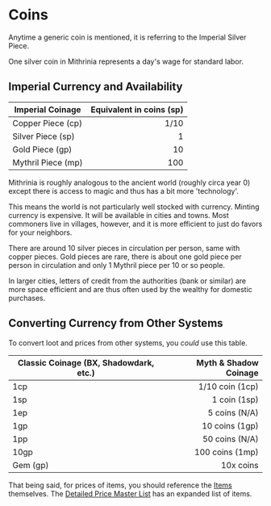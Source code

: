 # Coins

Anytime a generic coin is mentioned, it is referring to the Imperial Silver Piece.

One silver coin in Mithrinia represents a day's wage for standard labor.

## Imperial Currency and Availability

| Imperial Coinage   | Equivalent in coins (sp) |
| ------------------ | -----------------------: |
| Copper Piece (cp)  |                     1/10 |
| Silver Piece (sp)  |                        1 |
| Gold Piece (gp)    |                       10 |
| Mythril Piece (mp) |                      100 |

Mithrinia is roughly analogous to the ancient world (roughly circa year 0) except there is access to magic and thus has a bit more 'technology'.

This means the world is not particularly well stocked with currency. Minting currency is expensive. It will be available in cities and towns. Most commoners live in villages, however, and it is more efficient to just do favors for your neighbors.

There are around 10 silver pieces in circulation per person, same with copper pieces. Gold pieces are rare, there is about one gold piece per person in circulation and only 1 Mythril piece per 10 or so people.

In larger cities, letters of credit from the authorities (bank or similar) are more space efficient and are thus often used by the wealthy for domestic purchases.

## Converting Currency from Other Systems

To convert loot and prices from other systems, you *could* use this table.

| Classic Coinage (BX, Shadowdark, etc.) | Myth & Shadow Coinage |
| -------------------------------------- | --------------------: |
| 1cp                                    |       1/10 coin (1cp) |
| 1sp                                    |          1 coin (1sp) |
| 1ep                                    |         5 coins (N/A) |
| 1gp                                    |        10 coins (1gp) |
| 1pp                                    |        50 coins (N/A) |
| 10gp                                   |       100 coins (1mp) |
| Gem (gp)                               |             10x coins |

That being said, for prices of items, you should reference the [Items](../../Items%20and%20Gear/Items.md) themselves. The [Detailed Price Master List](Detailed%20Price%20Master%20List.md) has an expanded list of items.
